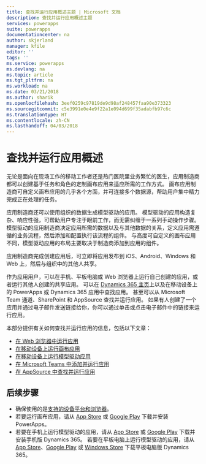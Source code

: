 ```yaml
---
title: 查找并运行应用概述主题 | Microsoft 文档
description: 查找并运行应用概述主题
services: powerapps
suite: powerapps
documentationcenter: na
author: skjerland
manager: kfile
editor: ''
tags: ''
ms.service: powerapps
ms.devlang: na
ms.topic: article
ms.tgt_pltfrm: na
ms.workload: na
ms.date: 03/21/2018
ms.author: sharik
ms.openlocfilehash: 3eef0259c97819de9d98af248457faa90e373323
ms.sourcegitcommit: c5e3991e0e4e9f22a1e094d699f35adabfb97c6c
ms.translationtype: HT
ms.contentlocale: zh-CN
ms.lasthandoff: 04/03/2018
---
```

# <a name="find-and-run-apps-overview"></a>查找并运行应用概述
无论是面向在现场工作的移动工作者还是热门医院里业务繁忙的医生，应用制造商都可以创建基于任务和角色的定制画布应用来适应所需的工作方式。 画布应用制造商可自定义画布应用的几乎各个方面，并可连接多个数据源，帮助用户集中精力完成正在处理的任务。

应用制造商还可以使用组织的数据生成模型驱动的应用。 模型驱动的应用构造复杂、响应性强，可帮助用户专注于眼前工作，而无需纠缠于一系列手动操作步骤。 模型驱动的应用制造商决定应用所需的数据以及与其他数据的关系，定义应用需遵循的业务流程，然后添加和配置执行该流程的组件。 与高度可自定义的画布应用不同，模型驱动应用的布局主要取决于制造商添加到应用的组件。

应用制造商完成创建应用后，可立即将应用发布到 iOS、Android、Windows 和 Web 上，然后与组织中的其他人共享。

作为应用用户，可以在手机、平板电脑或 Web 浏览器上运行自己创建的应用，或者运行其他人创建的共享应用。 可以在 [Dynamics 365 主页](https://home.dynamics.com/)上以及在移动设备上的 PowerApps 或 Dynamics 365 应用中查找应用。 甚至可以从 Microsoft Team 通道、SharePoint 和 AppSource 查找并运行应用。 如果有人创建了一个应用并通过电子邮件发送链接给你，你可以通过单击或点击电子邮件中的链接来运行应用。

本部分提供有关如何查找并运行应用的信息，包括以下文章：

* [在 Web 浏览器中运行应用](run-app-browser.md)
* [在移动设备上运行画布应用](run-app-client.md)
* [在移动设备上运行模型驱动应用](run-app-client-model-driven.md)
* [在 Microsoft Teams 中添加并运行应用](open-app-embedded-in-teams.md)
* [在 AppSource 中查找并运行应用](app-source.md)

## <a name="next-steps"></a>后续步骤
* 确保使用的是[支持的设备平台和浏览器](../maker/canvas-apps/limits-and-config.md)。
* 若要运行画布应用，请从 [App Store](https://itunes.apple.com/app/powerapps/id1047318566?mt=8) 或 [Google Play](https://play.google.com/store/apps/details?id=com.microsoft.msapps) 下载并安装 PowerApps。
* 若要在手机上运行模型驱动的应用，请从 [App Store](https://itunes.apple.com/app/dynamics-crm-for-phones/id1003997947?ls=1&mt=8) 或 [Google Play](https://play.google.com/store/apps/details?id=com.microsoft.crm.crmphone) 下载并安装手机版 Dynamics 365。 若要在平板电脑上运行模型驱动的应用，请从 [App Store](https://itunes.apple.com/app/microsoft-dynamics-crm/id678800460?mt=8)、[Google Play](https://play.google.com/store/apps/details?id=com.microsoft.crm.crmtablet) 或 [Windows Store](https://www.microsoft.com/store/p/microsoft-dynamics-365/9nblggh4rfqp) 下载平板电脑版 Dynamics 365。
